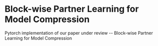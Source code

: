 # Block-wise Partner Learning for Model Compression
Pytorch implementation of our paper under review -- Block-wise Partner Learning for Model Compression
